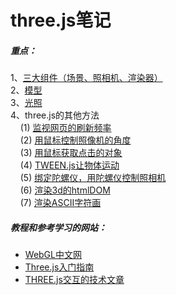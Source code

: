 # three.js笔记

##### 重点：
1、[三大组件（场景、照相机、渲染器）](doc/1.md)  
2、[模型](doc/2.md)  
3、[光照](doc/3.md)  
4、three.js的其他方法  
&nbsp;&nbsp;&nbsp;&nbsp;(1) [监视网页的刷新频率](doc/4.1.md)  
&nbsp;&nbsp;&nbsp;&nbsp;(2) [用鼠标控制照像机的角度](doc/4.2.md)  
&nbsp;&nbsp;&nbsp;&nbsp;(3) [用鼠标获取点击的对象](doc/4.3.md)  
&nbsp;&nbsp;&nbsp;&nbsp;(4) [TWEEN.js让物体运动](doc/4.4.md)  
&nbsp;&nbsp;&nbsp;&nbsp;(5) [绑定陀螺仪，用陀螺仪控制照相机](doc/4.5.md)  
&nbsp;&nbsp;&nbsp;&nbsp;(6) [渲染3d的htmlDOM](doc/4.6.md)  
&nbsp;&nbsp;&nbsp;&nbsp;(7) [渲染ASCII字符画](doc/4.7.md)  

##### 教程和参考学习的网站：
* [WebGL中文网](http://www.hewebgl.com/)  
* [Three.js入门指南](http://www.ituring.com.cn/minibook/792)  
* [THREE.js交互的技术文章](http://www.ibm.com/developerworks/cn/web/wa-webgl3/)  
